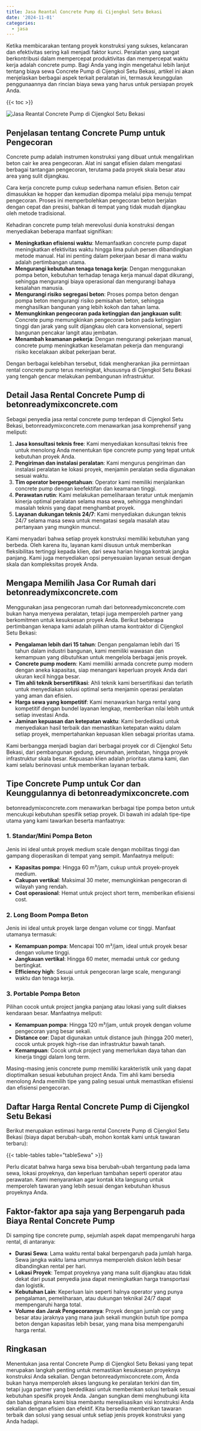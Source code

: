 ```yaml
---
title: Jasa Reantal Concrete Pump di Cijengkol Setu Bekasi
date: '2024-11-01'
categories:
  - jasa
---
```


Ketika membicarakan tentang proyek konstruksi yang sukses, kelancaran dan efektivitas sering kali menjadi faktor kunci. Peralatan yang sangat berkontribusi dalam mempercepat produktivitas dan mempercepat waktu kerja adalah concrete pump. Bagi Anda yang ingin mengetahui lebih lanjut tentang biaya sewa Concrete Pump di Cijengkol Setu Bekasi, artikel ini akan menjelaskan berbagai aspek terkait peralatan ini, termasuk keunggulan penggunaannya dan rincian biaya sewa yang harus untuk persiapan proyek Anda.

{{< toc >}}

![Jasa Reantal Concrete Pump di Cijengkol Setu Bekasi](https://betoncor8.github.io/pump/concrete-pump%20(11).png)

## Penjelasan tentang Concrete Pump untuk Pengecoran

Concrete pump adalah instrumen konstruksi yang dibuat untuk mengalirkan beton cair ke area pengecoran. Alat ini sangat efisien dalam mengatasi berbagai tantangan pengecoran, terutama pada proyek skala besar atau area yang sulit dijangkau.

Cara kerja concrete pump cukup sederhana namun efisien. Beton cair dimasukkan ke hopper dan kemudian dipompa melalui pipa menuju tempat pengecoran. Proses ini memperbolehkan pengecoran beton berjalan dengan cepat dan presisi, bahkan di tempat yang tidak mudah dijangkau oleh metode tradisional.

Kehadiran concrete pump telah merevolusi dunia konstruksi dengan menyediakan beberapa manfaat signifikan:

- **Meningkatkan efisiensi waktu**: Memanfaatkan concrete pump dapat meningkatkan efektivitas waktu hingga lima puluh persen dibandingkan metode manual. Hal ini penting dalam pekerjaan besar di mana waktu adalah pertimbangan utama.
- **Mengurangi kebutuhan tenaga tenaga kerja**: Dengan menggunakan pompa beton, kebutuhan terhadap tenaga kerja manual dapat dikurangi, sehingga mengurangi biaya operasional dan mengurangi bahaya kesalahan manusia.
- **Mengurangi risiko segregasi beton**: Proses pompa beton dengan pompa beton mengurangi risiko pemisahan beton, sehingga menghasilkan bangunan yang lebih kokoh dan tahan lama.
- **Memungkinkan pengecoran pada ketinggian dan jangkauan sulit**: Concrete pump memungkinkan pengecoran beton pada ketinggian tinggi dan jarak yang sulit dijangkau oleh cara konvensional, seperti bangunan pencakar langit atau jembatan.
- **Menambah keamanan pekerja**: Dengan mengurangi pekerjaan manual, concrete pump meningkatkan keselamatan pekerja dan mengurangi risiko kecelakaan akibat pekerjaan berat.

Dengan berbagai kelebihan tersebut, tidak mengherankan jika permintaan rental concrete pump terus meningkat, khususnya di Cijengkol Setu Bekasi yang tengah gencar melakukan pembangunan infrastruktur.

## Detail Jasa Rental Concrete Pump di betonreadymixconcrete.com

Sebagai penyedia jasa rental concrete pump terdepan di Cijengkol Setu Bekasi, betonreadymixconcrete.com menawarkan jasa komprehensif yang meliputi:

1. **Jasa konsultasi teknis free**: Kami menyediakan konsultasi teknis free untuk menolong Anda menentukan tipe concrete pump yang tepat untuk kebutuhan proyek Anda.
2. **Pengiriman dan instalasi peralatan**: Kami mengurus pengiriman dan instalasi peralatan ke lokasi proyek, menjamin peralatan sedia digunakan sesuai waktu.
3. **Tim operator berpengetahuan**: Operator kami memiliki menjalankan concrete pump dengan keefektifan dan keamanan tinggi.
4. **Perawatan rutin**: Kami melakukan pemeliharaan teratur untuk menjamin kinerja optimal peralatan selama masa sewa, sehingga menghindari masalah teknis yang dapat menghambat proyek.
5. **Layanan dukungan teknis 24/7**: Kami menyediakan dukungan teknis 24/7 selama masa sewa untuk mengatasi segala masalah atau pertanyaan yang mungkin muncul.

Kami menyadari bahwa setiap proyek konstruksi memiliki kebutuhan yang berbeda. Oleh karena itu, layanan kami disusun untuk memberikan fleksibilitas tertinggi kepada klien, dari sewa harian hingga kontrak jangka panjang. Kami juga menyediakan opsi penyesuaian layanan sesuai dengan skala dan kompleksitas proyek Anda.

## Mengapa Memilih Jasa Cor Rumah dari betonreadymixconcrete.com

Menggunakan jasa pengecoran rumah dari betonreadymixconcrete.com bukan hanya menyewa peralatan, tetapi juga memperoleh partner yang berkomitmen untuk kesuksesan proyek Anda. Berikut beberapa pertimbangan kenapa kami adalah pilihan utama kontraktor di Cijengkol Setu Bekasi:

- **Pengalaman lebih dari 15 tahun**: Dengan pengalaman lebih dari 15 tahun dalam industri bangunan, kami memiliki wawasan dan kemampuan yang dibutuhkan untuk mengelola berbagai jenis proyek.
- **Concrete pump modern**: Kami memiliki armada concrete pump modern dengan aneka kapasitas, siap menangani keperluan proyek Anda dari ukuran kecil hingga besar.
- **Tim ahli teknik bersertifikasi**: Ahli teknik kami bersertifikasi dan terlatih untuk menyediakan solusi optimal serta menjamin operasi peralatan yang aman dan efisien.
- **Harga sewa yang kompetitif**: Kami menawarkan harga rental yang kompetitif dengan bundel layanan lengkap, memberikan nilai lebih untuk setiap investasi Anda.
- **Jaminan kepuasan dan ketepatan waktu**: Kami berdedikasi untuk menyediakan hasil terbaik dan memastikan ketepatan waktu dalam setiap proyek, mempertahankan kepuasan klien sebagai prioritas utama.

Kami berbangga menjadi bagian dari berbagai proyek cor di Cijengkol Setu Bekasi, dari pembangunan gedung, perumahan, jembatan, hingga proyek infrastruktur skala besar. Kepuasan klien adalah prioritas utama kami, dan kami selalu berinovasi untuk memberikan layanan terbaik.

## Tipe Concrete Pump untuk Cor dan Keunggulannya di betonreadymixconcrete.com

betonreadymixconcrete.com menawarkan berbagai tipe pompa beton untuk mencukupi kebutuhan spesifik setiap proyek. Di bawah ini adalah tipe-tipe utama yang kami tawarkan beserta manfaatnya:

### 1\. Standar/Mini Pompa Beton

Jenis ini ideal untuk proyek medium scale dengan mobilitas tinggi dan gampang dioperasikan di tempat yang sempit. Manfaatnya meliputi:

- **Kapasitas pompa**: Hingga 60 m³/jam, cukup untuk proyek-proyek medium.
- **Cakupan vertikal**: Maksimal 30 meter, memungkinkan pengecoran di wilayah yang rendah.
- **Cost operasional**: Hemat untuk project short term, memberikan efisiensi cost.

### 2\. Long Boom Pompa Beton

Jenis ini ideal untuk proyek large dengan volume cor tinggi. Manfaat utamanya termasuk:

- **Kemampuan pompa**: Mencapai 100 m³/jam, ideal untuk proyek besar dengan volume tinggi.
- **Jangkauan vertikal**: Hingga 60 meter, memadai untuk cor gedung bertingkat.
- **Efficiency high**: Sesuai untuk pengecoran large scale, mengurangi waktu dan tenaga kerja.

### 3\. Portable Pompa Beton

Pilihan cocok untuk project jangka panjang atau lokasi yang sulit diakses kendaraan besar. Manfaatnya meliputi:

- **Kemampuan pompa**: Hingga 120 m³/jam, untuk proyek dengan volume pengecoran yang besar sekali.
- **Distance cor**: Dapat digunakan untuk distance jauh (hingga 200 meter), cocok untuk proyek high-rise dan infrastruktur bawah tanah.
- **Kemampuan**: Cocok untuk project yang memerlukan daya tahan dan kinerja tinggi dalam long term.

Masing-masing jenis concrete pump memiliki karakteristik unik yang dapat dioptimalkan sesuai kebutuhan project Anda. Tim ahli kami bersedia menolong Anda memilih tipe yang paling sesuai untuk memastikan efisiensi dan efisiensi pengecoran.

## Daftar Harga Rental Concrete Pump di Cijengkol Setu Bekasi

Berikut merupakan estimasi harga rental Concrete Pump di Cijengkol Setu Bekasi (biaya dapat berubah-ubah, mohon kontak kami untuk tawaran terbaru):

{{< table-tables table="tableSewa" >}}

Perlu dicatat bahwa harga sewa bisa berubah-ubah tergantung pada lama sewa, lokasi proyeknya, dan keperluan tambahan seperti operator atau perawatan. Kami menyarankan agar kontak kita langsung untuk memperoleh tawaran yang lebih sesuai dengan kebutuhan khusus proyeknya Anda.

## Faktor-faktor apa saja yang Berpengaruh pada Biaya Rental Concrete Pump

Di samping tipe concrete pump, sejumlah aspek dapat mempengaruhi harga rental, di antaranya:

- **Durasi Sewa**: Lama waktu rental bakal berpengaruh pada jumlah harga. Sewa jangka waktu lama umumnya memperoleh diskon lebih besar dibandingkan rental per hari.
- **Lokasi Proyek**: Tempat proyeknya yang mana sulit dijangkau atau tidak dekat dari pusat penyedia jasa dapat meningkatkan harga transportasi dan logistik.
- **Kebutuhan Lain**: Keperluan lain seperti halnya operator yang punya pengalaman, pemeliharaan, atau dukungan teknikal 24/7 dapat mempengaruhi harga total.
- **Volume dan Jarak Pengecorannya**: Proyek dengan jumlah cor yang besar atau jaraknya yang mana jauh sekali mungkin butuh tipe pompa beton dengan kapasitas lebih besar, yang mana bisa mempengaruhi harga rental.

## Ringkasan

Menentukan jasa rental Concrete Pump di Cijengkol Setu Bekasi yang tepat merupakan langkah penting untuk memastikan kesuksesan proyeknya konstruksi Anda sekalian. Dengan betonreadymixconcrete.com, Anda bukan hanya memperoleh akses langsung ke peralatan terkini dan tim, tetapi juga partner yang berdedikasi untuk memberikan solusi terbaik sesuai kebutuhan spesifik proyek Anda. Jangan sungkan demi menghubungi kita dan bahas gimana kami bisa membantu merealisasikan visi konstruksi Anda sekalian dengan efisien dan efektif. Kita bersedia memberikan tawaran terbaik dan solusi yang sesuai untuk setiap jenis proyek konstruksi yang Anda hadapi.
